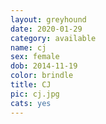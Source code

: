 ```yaml
---
layout: greyhound
date: 2020-01-29
category: available
name: cj
sex: female
dob: 2014-11-19
color: brindle
title: CJ
pic: cj.jpg
cats: yes
---
```


